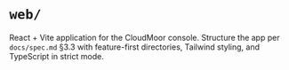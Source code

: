 # `web/`

React + Vite application for the CloudMoor console. Structure the app per `docs/spec.md` §3.3 with feature-first directories, Tailwind styling, and TypeScript in strict mode.

